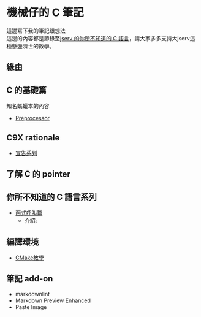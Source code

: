 # 機械仔的 C 筆記

這邊寫下我的筆記跟想法  
這邊的內容都是節錄至[jserv 的你所不知道的 C 語言](https://hackmd.io/@sysprog/c-programming?type=view)，請大家多多支持大jserv這種懸壺濟世的教學。

## 緣由

## C 的基礎篇

知名螞蟻本的內容

- [Preprocessor](preprocessor.md)

## C9X rationale

- [宣告系列](declarations.md)

## 了解 C 的 pointer

## 你所不知道的 C 語言系列

- [函式呼叫篇](functionCall.md)
  - 介紹:

## 編譯環境

- [CMake教學](CmakeHand.md)

## 筆記 add-on

- markdownlint
- Markdown Preview Enhanced
- Paste Image

